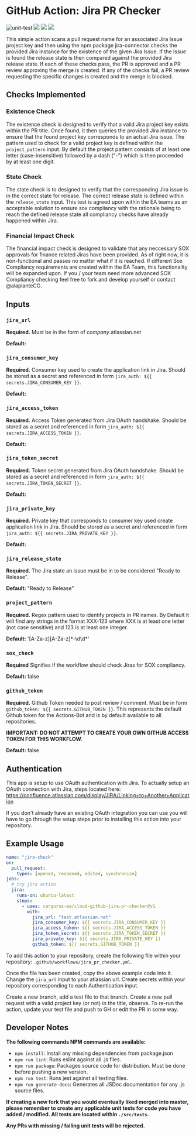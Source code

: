 # GitHub Action: Jira PR Checker
![unit-test](https://github.com/cargurus-ea/cloud-pr-checker/workflows/unit-test/badge.svg)
<img src="https://img.shields.io/badge/eslint--plugin-cargurus--base-orange" />
<img src="https://img.shields.io/badge/prod--version-v1-blue" />
<img src="https://img.shields.io/github/v/release/cargurus-ea/cloud-pr-checker?include_prereleases" />

This simple action scans a pull request name for an associated Jira Issue project key and then using the npm package jira-connector checks the provided Jira instance for the existence of the given Jira Issue. If the Issue is found the release state is then compared against the provided Jira release state. If each of these checks pass, the PR is approved and a PR review approving the merge is created. If any of the checks fail, a PR review requesting the specific changes is created and the merge is blocked.



## Checks Implemented

### Existence Check
The existence check is designed to verify that a valid Jira project key exists within the PR title. Once found, it then queries the provided Jira instance to ensure that the found project key corresponds to an actual Jira issue. The pattern used to check for a valid project key is defined within the `project_pattern` input. By default the project pattern consists of at least one letter (case-insensitive) followed by a dash ("-") which is then proceeded by at least one digit. 

### State Check
The state check is to designed to verify that the corresponding Jira issue is in the correct state for release. The correct release state is defined within the `release_state` input. This test is agreed upon within the EA teams as an acceptable solution to ensure sox compliancy with the rationale being to reach the defined release state all compliancy checks have already happened within Jira. 

### Financial Impact Check
The financial impact check is designed to validate that any neccessary SOX approvals for finance related Jiras have been provided. As of right now, it is non-functional and passes no matter what if it is reached. If different Sox Compliancy requirements are created within the EA Team, this functionality will be expanded upon. If you / your team need more advanced SOX Compliancy checking feel free to fork and develop yourself or contact @alaplanteCG. 

## Inputs

### `jira_url`

**Required.** Must be in the form of <i>company</i>.atlassian.net </br>

**Default:**

### `jira_consumer_key`

**Required.** Consumer key used to create the application link in Jira. Should be stored as a secret and referenced in form `jira_auth: ${{ secrets.JIRA_CONSUMER_KEY }}`.</br>

**Default:**

### `jira_access_token`

**Required.** Access Token generated from Jira OAuth handshake. Should be stored as a secret and referenced in form `jira_auth: ${{ secrets.JIRA_ACCESS_TOKEN }}`.</br>

**Default:**

### `jira_token_secret`

**Required.** Token secret generated from Jira OAuth handshake. Should be stored as a secret and referenced in form `jira_auth: ${{ secrets.JIRA_TOKEN_SECRET }}`.</br>

**Default:**

### `jira_private_key`

**Required.** Private key that corresponds to consumer key used create application link in Jira. Should be stored as a secret and referenced in form `jira_auth: ${{ secrets.JIRA_PRIVATE_KEY }}`.</br>

**Default:**

### `jira_release_state`

**Required.**  The Jira state an issue must be in to be considered "Ready to Release". </br>

**Default:** "Ready to Release"

### `project_pattern`

**Required.**  Regex pattern used to identify projects in PR names. By Default it will find any strings in the format XXX-123 where XXX is at least one letter (not case sensitive) and 123 is at least one integer.</br>

**Default:** '[A-Za-z][A-Za-z]\*-\d\d*'

### `sox_check`

**Required**  Signifies if the workflow should check Jiras for SOX compliancy.</br>

**Default:** false

### `github_token`

**Required.** Github Token needed to post review / comment. Must be in form `github_token: ${{ secrets.GITHUB_TOKEN }}`. This represents the default Github token for the Actions-Bot and is by default available to all repositories. </br>

**IMPORTANT: DO NOT ATTEMPT TO CREATE YOUR OWN GITHUB ACCESS TOKEN FOR THIS WORKFLOW.** </br>

**Default:** false



## Authentication
This app is setup to use OAuth authentication with Jira. To actually setup an OAuth connection with Jira, steps located here: https://confluence.atlassian.com/display/JIRA/Linking+to+Another+Application

If you don't already have an existing OAuth integration you can use you will have to go through the setup steps prior to installing this action into your repository. 



## Example Usage
```yml
name: "jira-check"
on:
  pull_request:
    types: [opened, reopened, edited, synchronize]
jobs:
  # try jira action
  jira:
    runs-on: ubuntu-latest
    steps:
      - uses: cargurus-ea/cloud-github-jira-pr-checker@v1
        with:
          jira_url: "test.atlassian.net"
          jira_consumer_key: ${{ secrets.JIRA_CONSUMER_KEY }}
          jira_access_token: ${{ secrets.JIRA_ACCESS_TOKEN }}
          jira_token_secret: ${{ secrets.JIRA_TOKEN_SECRET }}
          jira_private_key: ${{ secrets.JIRA_PRIVATE_KEY }}
          github_token: ${{ secrets.GITHUB_TOKEN }}
```

To add this action to your repository, create the following file within your repository: ```.github/workflows/jira_pr_checker.yml```.

Once the file has been created, copy the above example code into it. Change the `jira_url` input to your atlassian url. Create secrets within your repository corresponding to each Authentication input. 

Create a new branch, add a test file to that branch. Create a new pull request with a valid project key (or not) in the title, observe. To re-run the action, update your test file and push to GH or edit the PR in some way.



## Developer Notes
**The following commands NPM commands are available:**
* `npm install`: Install any missing dependencies from package.json
* `npm run lint`: Runs eslint against all .js files. 
* `npm run package`: Packages source code for distribution. Must be done before pushing a new version.
* `npm run test`: Runs jest against all testing files.
* `npm run generate-docs`: Generates all JSDoc documentation for any .js source files.

**If creating a new fork that you would eventually liked merged into master, please remember to create any applicable unit tests for code you have added / modified. All tests are located within `./src/tests`.**

**Any PRs with missing / failing unit tests will be rejected.**
